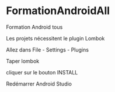 # FormationAndroidAll
Formation Android tous

Les projets nécessitent le plugin Lombok

Allez dans File - Settings - Plugins

Taper lombok

cliquer sur le bouton INSTALL

Redémarrer Android Studio
